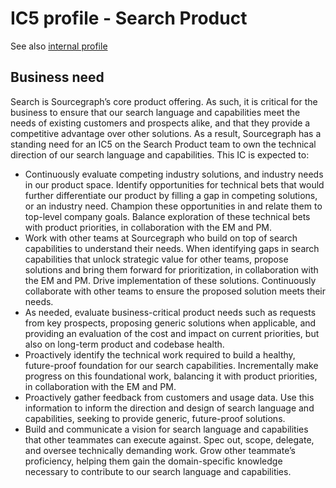 # IC5 profile - Search Product

See also [internal profile](https://docs.google.com/document/d/15i-CVUma02-lNhOCL3yuSN69BLh2Quw8xXqxdPb2m4k/edit)

## Business need

Search is Sourcegraph’s core product offering. As such, it is critical for the business to ensure that our search language and capabilities meet the needs of existing customers and prospects alike, and that they provide a competitive advantage over other solutions. As a result, Sourcegraph has a standing need for an IC5 on the Search Product team to own the technical direction of our search language and capabilities. This IC is expected to:

- Continuously evaluate competing industry solutions, and industry needs in our product space. Identify opportunities for technical bets that would further differentiate our product by filling a gap in competing solutions, or an industry need. Champion these opportunities in and relate them to top-level company goals. Balance exploration of these technical bets with product priorities, in collaboration with the EM and PM.
- Work with other teams at Sourcegraph who build on top of search capabilities to understand their needs. When identifying gaps in search capabilities that unlock strategic value for other teams, propose solutions and bring them forward for prioritization, in collaboration with the EM and PM. Drive implementation of these solutions. Continuously collaborate with other teams to ensure the proposed solution meets their needs.
- As needed, evaluate business-critical product needs such as requests from key prospects, proposing generic solutions when applicable, and providing an evaluation of the cost and impact on current priorities, but also on long-term product and codebase health.
- Proactively identify the technical work required to build a healthy, future-proof foundation for our search capabilities. Incrementally make progress on this foundational work, balancing it with product priorities, in collaboration with the EM and PM.
- Proactively gather feedback from customers and usage data. Use this information to inform the direction and design of search language and capabilities, seeking to provide generic, future-proof solutions.
- Build and communicate a vision for search language and capabilities that other teammates can execute against. Spec out, scope, delegate, and oversee technically demanding work. Grow other teammate’s proficiency, helping them gain the domain-specific knowledge necessary to contribute to our search language and capabilities.
